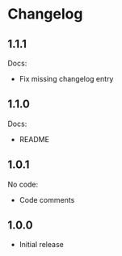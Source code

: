 # Changelog

## 1.1.1

Docs:

* Fix missing changelog entry

## 1.1.0

Docs:

* README

## 1.0.1

No code:

* Code comments

## 1.0.0

* Initial release
